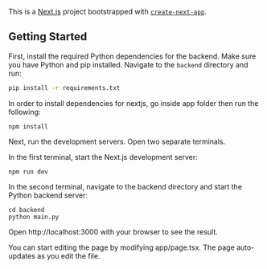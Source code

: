 This is a [Next.js](https://nextjs.org/) project bootstrapped with [`create-next-app`](https://github.com/vercel/next.js/tree/canary/packages/create-next-app).

## Getting Started

First, install the required Python dependencies for the backend. Make sure you have Python and pip installed. Navigate to the `backend` directory and run:

```bash
pip install -r requirements.txt
```

In order to install dependencies for nextjs, go inside app folder then run the following:
```
npm install
```


Next, run the development servers. Open two separate terminals.

In the first terminal, start the Next.js development server:

```
npm run dev
```


In the second terminal, navigate to the backend directory and start the Python backend server:
```
cd backend
python main.py
```

Open http://localhost:3000 with your browser to see the result.

You can start editing the page by modifying app/page.tsx. The page auto-updates as you edit the file.
